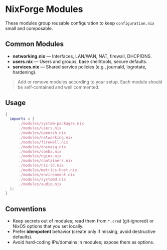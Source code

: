 # NixForge Modules

These modules group reusable configuration to keep `configuration.nix` small and composable.

## Common Modules

- **networking.nix** — Interfaces, LAN/WAN, NAT, firewall, DHCP/DNS.
- **users.nix** — Users and groups, base shell/tools, secure defaults.
- **services.nix** — Shared service policies (e.g., journald, logrotate, hardening).

> Add or remove modules according to your setup. Each module should be self‑contained and well commented.

## Usage

```nix
{
  imports = [
      ./modules/system-packages.nix
      ./modules/users.nix
      ./modules/openssh.nix
      ./modules/networking.nix
      ./modules/firewall.nix
      ./modules/dnsmasq.nix
      ./modules/samba.nix
      ./modules/nginx.nix
      ./modules/containers.nix
      ./modules/nix-ld.nix
      ./modules/metrics-host.nix
      ./modules/environment.nix
      ./modules/systemd.nix
      ./modules/audio.nix
  ];
}
```

## Conventions

- Keep secrets out of modules; read them from `*.cred` (git‑ignored) or NixOS options that you set locally.
- Prefer **idempotent** behavior (create only if missing, avoid destructive defaults).
- Avoid hard‑coding IPs/domains in modules; expose them as options.
